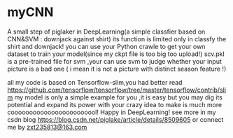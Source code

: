# myCNN
A small step of piglaker in DeepLearning(a simple classfier based on CNN&amp;SVM : downjack against shirt)
its function is limited only in classfy the shirt and downjack!
you can use your Python crawle to get your own dataset to train your model(since my ckpt file is too big too upload!)
scv.pkl is a pre-trained file for svm ,your can use svm to judge whether your input picture is a bad one ( i mean it is not a picture with distinct season feature !)

all my code is based on Tensorflow-slim,you had better read https://github.com/tensorflow/tensorflow/tree/master/tensorflow/contrib/slim
my model is only a simple example for you ,it is easy but you may dig its potential and expand its power with your crazy idea to make is much more coooooooooooooooooooooool!
Happy in DeepLearning!
see more in my csdn blog https://blog.csdn.net/piglake/article/details/8509605
or connect me by zxt235813@163.com

